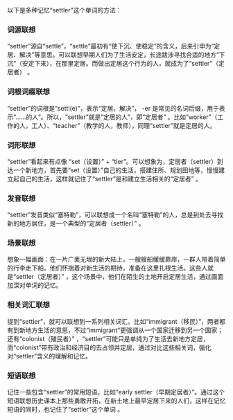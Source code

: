 以下是多种记忆“settler”这个单词的方法：

### 词源联想
“settler”源自“settle”，“settle”最初有“使下沉、使稳定”的含义，后来引申为“定居、解决”等意思。可以联想早期人们为了生活安定，长途跋涉寻找合适的地方“下沉”（安定下来），在那里定居。而做出定居这个行为的人，就成为了“settler”（定居者） 。 

### 词根词缀联想
“settler”的词根是“settl(e)”，表示“定居，解决”， -er 是常见的名词后缀，用于表示“……的人”。所以，“settler”就是“定居的人”，即“定居者” 。比如“worker”（工作的人，工人）、“teacher”（教学的人，教师），同理“settler”就是定居的人。 

### 词形联想
“settler”看起来有点像 “set（设置）” + “tler”。可以想象为，定居者（settler）到达一个新地方，首先要“set（设置）”自己的生活，搭建住所、规划田地等，慢慢建立起自己的生活，这样就记住了“settler”是和建立生活相关的“定居者” 。 

### 发音联想
“settler”发音类似“塞特勒”，可以联想成一个名叫“塞特勒”的人，总是到处去寻找新的地方居住，是一个典型的“定居者（settler）” 。 

### 场景联想
想象一幅画面：在一片广袤无垠的新大陆上，一艘艘船缓缓靠岸，一群人带着简单的行李走下船。他们怀揣着对新生活的期待，准备在这里扎根生活。这些人就是“settler（定居者）” ，这个场景中，他们在陌生的土地开启定居生活，通过画面加深对单词的记忆。 

### 相关词汇联想
提到“settler”，就可以联想到一系列相关词汇。比如“immigrant（移民）”，两者都有到新地方生活的意思，不过“immigrant”更强调从一个国家迁移到另一个国家；还有“colonist（殖民者）” ，“settler”可能只是单纯为了生活去新地方定居，而“colonist”带有政治和经济目的去占领并定居，通过对比这些相关词，强化对“settler”含义的理解和记忆。 

### 短语联想
记住一些包含“settler”的常用短语，比如“early settler（早期定居者）”。通过这个短语联想历史课本上那些勇敢开拓，在新土地上最早定居下来的人们，这样在记忆短语的同时，也记住了“settler”这个单词 。 